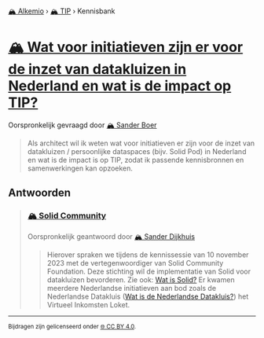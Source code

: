 [🏔️ Alkemio](https://welcome.alkem.io/) › [🏔️ TIP](https://alkem.io/tip/dashboard) › Kennisbank
# [🏔️ Wat voor initiatieven zijn er voor de inzet van datakluizen in Nederland en wat is de impact op TIP?](https://alkem.io/tip/collaboration/watvoorinitiatieve-1713)
Oorspronkelijk gevraagd door [🏔️ Sander Boer](https://alkem.io/user/sander-boer-499)
>Als architect wil ik weten wat voor initiatieven er zijn voor de inzet van datakluizen / persoonlijke dataspaces (bijv. Solid Pod) in Nederland en wat is de impact is op TIP, zodat ik passende kennisbronnen en samenwerkingen kan opzoeken.
## Antwoorden
>### [🏔️ Solid Community](https://alkem.io/tip/collaboration/watvoorinitiatieve-1713/posts/solidcommunity-2317)
>Oorspronkelijk geantwoord door [🏔️ Sander Dijkhuis](https://alkem.io/tip/collaboration/watvoorinitiatieve-1713/posts/solidcommunity-2317)
>>Hierover spraken we tijdens de kennissessie van 10 november 2023 met de vertegenwoordiger van Solid Community Foundation. Deze stichting wil de implementatie van Solid voor datakluizen bevorderen. Zie ook: [Wat is Solid?](https://alkem.io/tip/collaboration/watissolid-6045) Er kwamen meerdere Nederlandse initiatieven aan bod zoals de Nederlandse Datakluis ([Wat is de Nederlandse Datakluis?](https://alkem.io/tip/collaboration/watisdenederlands-7532)) het Virtueel Inkomsten Loket.
* * *
<small>Bijdragen zijn gelicenseerd onder [🌐 CC BY 4.0](https://creativecommons.org/licenses/by/4.0/deed.nl).</small>
